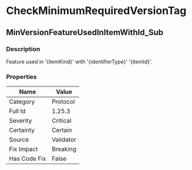 ﻿---  
uid: Validator_1_25_3  
---

# CheckMinimumRequiredVersionTag

## MinVersionFeatureUsedInItemWithId\_Sub

### Description

Feature used in '{itemKind}' with '{identifierType}' '{itemId}'.

### Properties

| Name         | Value     |
| ------------ | --------- |
| Category     | Protocol  |
| Full Id      | 1.25.3    |
| Severity     | Critical  |
| Certainty    | Certain   |
| Source       | Validator |
| Fix Impact   | Breaking  |
| Has Code Fix | False     |
